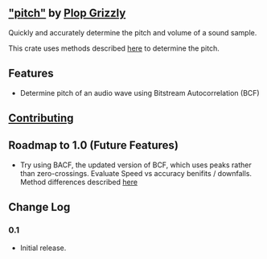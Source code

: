 ## ["pitch"](http://plopgrizzly.com/audio) by [Plop Grizzly](http://plopgrizzly.com)
Quickly and accurately determine the pitch and volume of a sound sample.

This crate uses methods described
[here](http://www.cycfi.com/2018/03/fast-and-efficient-pitch-detection-bitstream-autocorrelation/)
to determine the pitch.

## Features
* Determine pitch of an audio wave using Bitstream Autocorrelation (BCF)

## [Contributing](http://plopgrizzly.com/contributing/en#contributing)

## Roadmap to 1.0 (Future Features)
* Try using BACF, the updated version of BCF, which uses peaks rather than
zero-crossings.  Evaluate Speed vs accuracy benifits / downfalls.  Method
differences described
[here](http://www.cycfi.com/2018/04/fast-and-efficient-pitch-detection-bliss/)

## Change Log
### 0.1
* Initial release.
